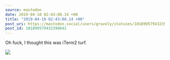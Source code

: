 ```yaml
---
source: mastodon
date: 2019-04-10 02:43:08.14 +00
title: "2019-04-10 02:43:08.14 +00"
post_uri: https://mastodon.social/users/gravely/statuses/101899579432390842
post_id: 101899579432390842
---
```

Oh fuck, I thought this was iTerm2 turf.


![](/images/13375669.jpg)

